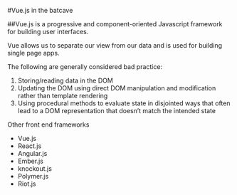 #Vue.js in the batcave

##Vue.js is a progressive and component-oriented Javascript framework for building user interfaces.

Vue allows us to separate our view from our data and is used for building single page apps.

The following are generally considered bad practice:
1. Storing/reading data in the DOM
2. Updating the DOM using direct DOM manipulation and modification rather than template rendering
3. Using procedural methods to evaluate state in disjointed ways that often lead to a DOM representation that doesn’t match the intended state


Other front end frameworks
- Vue.js
- React.js
- Angular.js
- Ember.js
- knockout.js
- Polymer.js
- Riot.js
